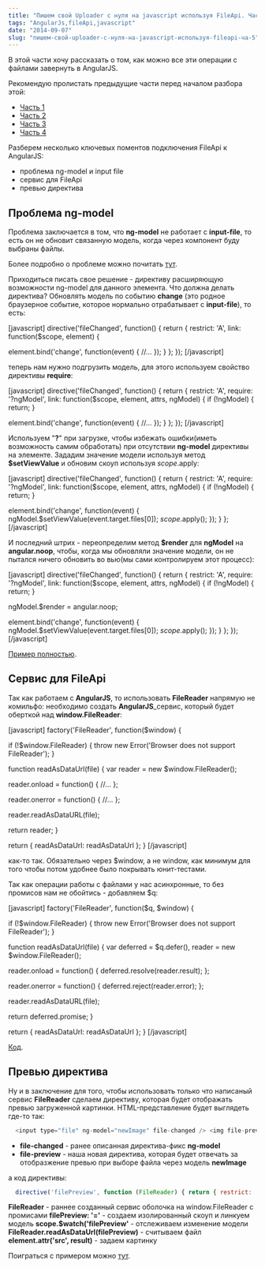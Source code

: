 ```yaml
---
title: "Пишем свой Uploader с нуля на javascript используя FileApi. Часть5. +AngularJS"
tags: "AngularJs,fileApi,javascript"
date: "2014-09-07"
slug: "пишем-свой-uploader-с-нуля-на-javascript-используя-fileapi-ча-5"
---
```


В этой части хочу рассказать о том, как можно все эти операции с файлами завернуть в AngularJS.

Рекомендую пролистать предыдущие части перед началом разбора этой:

- [Часть 1](https://stepansuvorov.com/blog/2012/04/%D0%BF%D0%B8%D1%88%D0%B5%D0%BC-%D1%81%D0%B2%D0%BE%D0%B9-uploader-%D1%81-%D0%BD%D1%83%D0%BB%D1%8F-%D0%BD%D0%B0-javascript-%D0%B8%D1%81%D0%BF%D0%BE%D0%BB%D1%8C%D0%B7%D1%83%D1%8F-fileapi-%D1%87%D0%B0/)
- [Часть 2](https://stepansuvorov.com/blog/2012/06/%D0%BF%D0%B8%D1%88%D0%B5%D0%BC-%D1%81%D0%B2%D0%BE%D0%B9-uploader-%D1%81-%D0%BD%D1%83%D0%BB%D1%8F-%D0%BD%D0%B0-javascript-%D0%B8%D1%81%D0%BF%D0%BE%D0%BB%D1%8C%D0%B7%D1%83%D1%8F-fileapi-%D1%87%D0%B0-2/)
- [Часть 3](https://stepansuvorov.com/blog/2012/07/%D0%BF%D0%B8%D1%88%D0%B5%D0%BC-%D1%81%D0%B2%D0%BE%D0%B9-uploader-%D1%81-%D0%BD%D1%83%D0%BB%D1%8F-%D0%BD%D0%B0-javascript-%D0%B8%D1%81%D0%BF%D0%BE%D0%BB%D1%8C%D0%B7%D1%83%D1%8F-fileapi-%D1%87%D0%B0-3/)
- [Часть 4](https://stepansuvorov.com/blog/2012/07/%D0%BF%D0%B8%D1%88%D0%B5%D0%BC-%D1%81%D0%B2%D0%BE%D0%B9-uploader-%D1%81-%D0%BD%D1%83%D0%BB%D1%8F-%D0%BD%D0%B0-javascript-%D0%B8%D1%81%D0%BF%D0%BE%D0%BB%D1%8C%D0%B7%D1%83%D1%8F-fileapi-%D1%87%D0%B0-4/)

Разберем несколько ключевых поментов подключения FileApi к AngularJS:

- проблема ng-model и input file
- сервис для FileApi
- превью директива

## Проблема ng-model

Проблема заключается в том, что **ng-model** не работает с **input-file**, то есть он не обновит связанную модель, когда через компонент буду выбраны файлы.

Более подробно о проблеме можно почитать [тут](https://github.com/angular/angular.js/issues/1375 "github.com/angular/angular.js/issues/1375").

Приходиться писать свое решение - директиву расширяющую возможности ng-model для данного элемента. Что должна делать директива? Обновлять модель по событию **change** (это родное браузерное событие, которое нормально отрабатывает с **input-file**), то есть:

[javascript] directive('fileChanged', function() { return { restrict: 'A', link: function($scope, element) {

element.bind('change', function(event) { //... }); } }; }); [/javascript]

теперь нам нужно подгрузить модель, для этого используем свойство директивы **require**:

[javascript] directive('fileChanged', function() { return { restrict: 'A', require: '?ngModel', link: function($scope, element, attrs, ngModel) { if (!ngModel) { return; }

element.bind('change', function(event) { //... }); } }; }); [/javascript]

Используем "**?**" при загрузке, чтобы избежать ошибки(иметь возможность самим обработать) при отсутствии **ng-model** директивы на элементе. Зададим значение модели используя метод **$setViewValue** и обновим скоуп используя $scope.$apply:

[javascript] directive('fileChanged', function() { return { restrict: 'A', require: '?ngModel', link: function($scope, element, attrs, ngModel) { if (!ngModel) { return; }

element.bind('change', function(event) { ngModel.$setViewValue(event.target.files[0]); $scope.$apply(); }); } }; [/javascript]

И последний штрих - переопределим метод **$render** для **ngModel** на **angular.noop**, чтобы, когда мы обновляли значение модели, он не пытался ничего обновить во вью(мы сами контролируем этот процесс):

[javascript] directive('fileChanged', function() { return { restrict: 'A', require: '?ngModel', link: function($scope, element, attrs, ngModel) { if (!ngModel) { return; }

ngModel.$render = angular.noop;

element.bind('change', function(event) { ngModel.$setViewValue(event.target.files[0]); $scope.$apply(); }); } }; }); [/javascript]

[Пример полностью](https://jsfiddle.net/STEVER/gymbzmgo/ "jsfiddle.net").

## Сервис для FileApi

Так как работаем с **AngularJS**, то использовать **FileReader** напрямую не комильфо: необходимо создать **AngularJS**_сервис, который будет оберткой над **window.FileReader**:

[javascript] factory('FileReader', function($window) {

if (!$window.FileReader) { throw new Error('Browser does not support FileReader'); }

function readAsDataUrl(file) { var reader = new $window.FileReader();

reader.onload = function() { //... };

reader.onerror = function() { //... };

reader.readAsDataURL(file);

return reader; }

return { readAsDataUrl: readAsDataUrl }; } [/javascript]

как-то так. Обязательно через $window, а не window, как минимум для того чтобы потом удобнее было покрывать юнит-тестами.

Так как операции работы с файлами у нас асинхронные, то без промисов нам не обойтись - добавляем $q:

[javascript] factory('FileReader', function($q, $window) {

if (!$window.FileReader) { throw new Error('Browser does not support FileReader'); }

function readAsDataUrl(file) { var deferred = $q.defer(), reader = new $window.FileReader();

reader.onload = function() { deferred.resolve(reader.result); };

reader.onerror = function() { deferred.reject(reader.error); };

reader.readAsDataURL(file);

return deferred.promise; }

return { readAsDataUrl: readAsDataUrl }; } [/javascript]

[Код](https://gist.github.com/stevermeister/b6008f4b6c7064336f85 "gist").

## Превью директива

Ну и в заключение для того, чтобы использовать только что написаный сервис **FileReader** сделаем директиву, которая будет отображать превью загруженной картинки. HTML-представление будет выглядеть где-то так:

```javascript 
  <input type="file" ng-model="newImage" file-changed /> <img file-preview="newImage" />  
 ```

- **file-changed** - ранее описанная директива-фикс **ng-model**
- **file-preview** - наша новая директива, которая будет отвечать за отобразжение превью при выборе файла через модель **newImage**

а код директивы:

```javascript 
  directive('filePreview', function (FileReader) { return { restrict: 'A', scope: { filePreview: '=' }, link: function (scope, element, attrs) { scope.$watch('filePreview', function (filePreview) { if (filePreview && Object.keys(filePreview).length !== 0) { FileReader.readAsDataUrl(filePreview).then(function (result) { element.attr('src', result); }); } }); } }; });  
 ```

**FileReader** - раннее созданный сервис оболочка на window.FileReader с промисами **filePreview: '='** - создаем изолированный скоуп и линкуем модель **scope.$watch('filePreview'** - отслеживаем изменение модели **FileReader.readAsDataUrl(filePreview)** - считываем файл **element.attr('src', result)** - задаем картинку

Поиграться с примером можно [тут](https://jsfiddle.net/STEVER/e8719c1j/ "jsfiddle.net").
